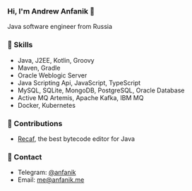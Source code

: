 ### Hi, I'm Andrew Anfanik 👋
Java software engineer from Russia

### 🌱 Skills
- Java, J2EE, Kotlin, Groovy
- Maven, Gradle
- Oracle Weblogic Server
- Java Scripting Api, JavaScript, TypeScript
- MySQL, SQLite, MongoDB, PostgreSQL, Oracle Database
- Active MQ Artemis, Apache Kafka, IBM MQ
- Docker, Kubernetes

### 🔭 Contributions
- [Recaf](https://github.com/Col-E/Recaf), the best bytecode editor for Java

### 💬 Contact
- Telegram: [@anfanik](https://t.me/anfanik)
- Email: me@anfanik.me
